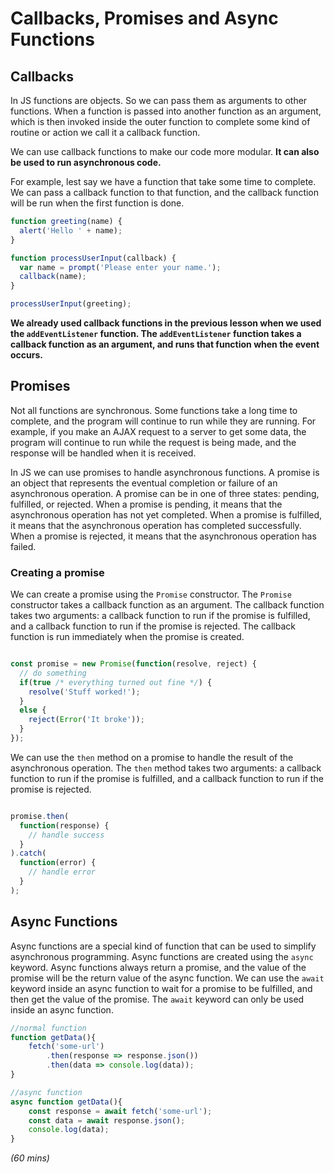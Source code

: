 # Callbacks, Promises and Async Functions

## Callbacks
In JS functions are objects. So we can pass them as arguments to other functions.
When a function is passed into another function as an argument, which is then invoked inside the outer function to complete some kind of routine or action we call it a callback function. 

We can use callback functions to make our code more modular. **It can also be used to run asynchronous code.** 

For example, lest say we have a function that take some time to complete. We can pass a callback function to that function, and the callback function will be run when the first function is done.
 

```javascript
function greeting(name) {
  alert('Hello ' + name);
}

function processUserInput(callback) {
  var name = prompt('Please enter your name.');
  callback(name);
}

processUserInput(greeting);
```
**We already used callback functions in the previous lesson when we used the `addEventListener` function. The `addEventListener` function takes a callback function as an argument, and runs that function when the event occurs.**


## Promises
Not all functions are synchronous. Some functions take a long time to complete, and the program will continue to run while they are running. For example, if you make an AJAX request to a server to get some data, the program will continue to run while the request is being made, and the response will be handled when it is received.

In JS we can use promises to handle asynchronous functions. A promise is an object that represents the eventual completion or failure of an asynchronous operation. A promise can be in one of three states: pending, fulfilled, or rejected. When a promise is pending, it means that the asynchronous operation has not yet completed. When a promise is fulfilled, it means that the asynchronous operation has completed successfully. When a promise is rejected, it means that the asynchronous operation has failed.

### Creating a promise
We can create a promise using the `Promise` constructor. The `Promise` constructor takes a callback function as an argument. The callback function takes two arguments: a callback function to run if the promise is fulfilled, and a callback function to run if the promise is rejected. The callback function is run immediately when the promise is created.

```javascript

const promise = new Promise(function(resolve, reject) {
  // do something
  if(true /* everything turned out fine */) {
    resolve('Stuff worked!');
  }
  else {
    reject(Error('It broke'));
  }
});
```

We can use the `then` method on a promise to handle the result of the asynchronous operation. The `then` method takes two arguments: a callback function to run if the promise is fulfilled, and a callback function to run if the promise is rejected.

```javascript

promise.then(
  function(response) {
    // handle success
  }
).catch(
  function(error) {
    // handle error
  }
);
```


## Async Functions
Async functions are a special kind of function that can be used to simplify asynchronous programming. Async functions are created using the `async` keyword. Async functions always return a promise, and the value of the promise will be the return value of the async function. We can use the `await` keyword inside an async function to wait for a promise to be fulfilled, and then get the value of the promise. The `await` keyword can only be used inside an async function.

```javascript
//normal function
function getData(){
    fetch('some-url')
        .then(response => response.json())
        .then(data => console.log(data));    
}

//async function
async function getData(){
    const response = await fetch('some-url');
    const data = await response.json();
    console.log(data);
}
```

*(60 mins)*